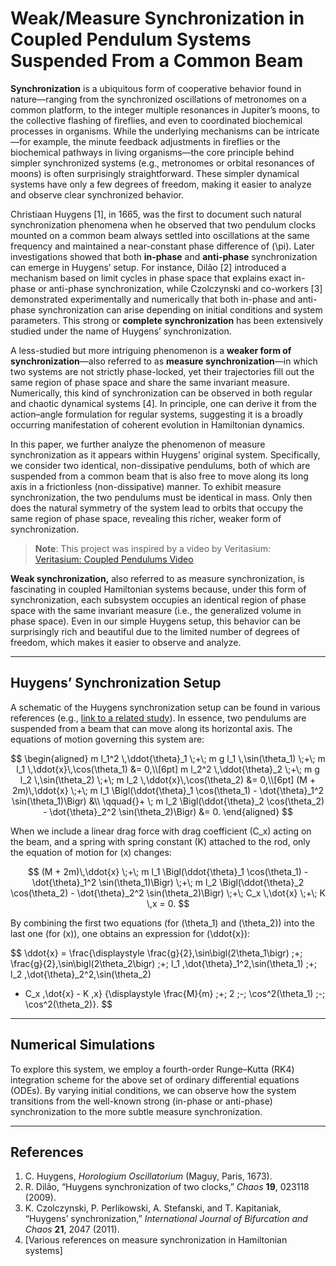 # Weak/Measure Synchronization in Coupled Pendulum Systems Suspended From a Common Beam

**Synchronization** is a ubiquitous form of cooperative behavior found in nature—ranging from the synchronized oscillations of metronomes on a common platform, to the integer multiple resonances in Jupiter’s moons, to the collective flashing of fireflies, and even to coordinated biochemical processes in organisms. While the underlying mechanisms can be intricate—for example, the minute feedback adjustments in fireflies or the biochemical pathways in living organisms—the core principle behind simpler synchronized systems (e.g., metronomes or orbital resonances of moons) is often surprisingly straightforward. These simpler dynamical systems have only a few degrees of freedom, making it easier to analyze and observe clear synchronized behavior.

Christiaan Huygens [1], in 1665, was the first to document such natural synchronization phenomena when he observed that two pendulum clocks mounted on a common beam always settled into oscillations at the same frequency and maintained a near-constant phase difference of \(\pi\). Later investigations showed that both **in-phase** and **anti-phase** synchronization can emerge in Huygens’ setup. For instance, Dilão [2] introduced a mechanism based on limit cycles in phase space that explains exact in-phase or anti-phase synchronization, while Czolczynski and co-workers [3] demonstrated experimentally and numerically that both in-phase and anti-phase synchronization can arise depending on initial conditions and system parameters. This strong or **complete synchronization** has been extensively studied under the name of Huygens’ synchronization.

A less-studied but more intriguing phenomenon is a **weaker form of synchronization**—also referred to as **measure synchronization**—in which two systems are not strictly phase-locked, yet their trajectories fill out the same region of phase space and share the same invariant measure. Numerically, this kind of synchronization can be observed in both regular and chaotic dynamical systems [4]. In principle, one can derive it from the action–angle formulation for regular systems, suggesting it is a broadly occurring manifestation of coherent evolution in Hamiltonian dynamics.

In this paper, we further analyze the phenomenon of measure synchronization as it appears within Huygens’ original system. Specifically, we consider two identical, non-dissipative pendulums, both of which are suspended from a common beam that is also free to move along its long axis in a frictionless (non-dissipative) manner. To exhibit measure synchronization, the two pendulums must be identical in mass. Only then does the natural symmetry of the system lead to orbits that occupy the same region of phase space, revealing this richer, weaker form of synchronization.

> **Note**: This project was inspired by a video by Veritasium:  
> [Veritasium: Coupled Pendulums Video](https://www.youtube.com/watch?v=t-_VPRCtiUg&t=85s)

**Weak synchronization,** also referred to as measure synchronization, is fascinating in coupled Hamiltonian systems because, under this form of synchronization, each subsystem occupies an identical region of phase space with the same invariant measure (i.e., the generalized volume in phase space). Even in our simple Huygens setup, this behavior can be surprisingly rich and beautiful due to the limited number of degrees of freedom, which makes it easier to observe and analyze.

---

## Huygens’ Synchronization Setup

A schematic of the Huygens synchronization setup can be found in various references (e.g., [link to a related study](https://royalsocietypublishing.org/doi/10.1098/rsos.170777)). In essence, two pendulums are suspended from a beam that can move along its horizontal axis. The equations of motion governing this system are:

$$
\begin{aligned}
m l_1^2 \,\ddot{\theta}_1 \;+\; m g l_1 \,\sin(\theta_1) \;+\; m l_1 \,\ddot{x}\,\cos(\theta_1) &= 0,\\[6pt]
m l_2^2 \,\ddot{\theta}_2 \;+\; m g l_2 \,\sin(\theta_2) \;+\; m l_2 \,\ddot{x}\,\cos(\theta_2) &= 0,\\[6pt]
(M + 2m)\,\ddot{x} \;+\; m l_1 \Bigl(\ddot{\theta}_1 \cos(\theta_1) - \dot{\theta}_1^2 \sin(\theta_1)\Bigr) 
&\\
\qquad{}+ \; m l_2 \Bigl(\ddot{\theta}_2 \cos(\theta_2) - \dot{\theta}_2^2 \sin(\theta_2)\Bigr) &= 0.
\end{aligned}
$$

When we include a linear drag force with drag coefficient \(C_x\) acting on the beam, and a spring with spring constant \(K\) attached to the rod, only the equation of motion for \(x\) changes:

$$
(M + 2m)\,\ddot{x} \;+\; m l_1 \Bigl(\ddot{\theta}_1 \cos(\theta_1) - \dot{\theta}_1^2 \sin(\theta_1)\Bigr)
\;+\; m l_2 \Bigl(\ddot{\theta}_2 \cos(\theta_2) - \dot{\theta}_2^2 \sin(\theta_2)\Bigr)
\;+\; C_x \,\dot{x} \;+\; K \,x = 0.
$$

By combining the first two equations (for \(\theta_1\) and \(\theta_2\)) into the last one (for \(x\)), one obtains an expression for \(\ddot{x}\):

$$
\ddot{x}
= \frac{\displaystyle \frac{g}{2}\,\sin\bigl(2\theta_1\bigr) \;+\; \frac{g}{2}\,\sin\bigl(2\theta_2\bigr) \;+\; l_1 \,\dot{\theta}_1^2\,\sin(\theta_1) \;+\; l_2 \,\dot{\theta}_2^2\,\sin(\theta_2)
- C_x \,\dot{x} - K \,x}
{\displaystyle \frac{M}{m} \;+\; 2 \;-\; \cos^2(\theta_1) \;-\; \cos^2(\theta_2)}.
$$

---

## Numerical Simulations

To explore this system, we employ a fourth-order Runge–Kutta (RK4) integration scheme for the above set of ordinary differential equations (ODEs). By varying initial conditions, we can observe how the system transitions from the well-known strong (in-phase or anti-phase) synchronization to the more subtle measure synchronization. 

---

## References

1. C. Huygens, *Horologium Oscillatorium* (Maguy, Paris, 1673).  
2. R. Dilão, “Huygens synchronization of two clocks,” *Chaos* **19**, 023118 (2009).  
3. K. Czolczynski, P. Perlikowski, A. Stefanski, and T. Kapitaniak, “Huygens’ synchronization,” *International Journal of Bifurcation and Chaos* **21**, 2047 (2011).  
4. [Various references on measure synchronization in Hamiltonian systems]
